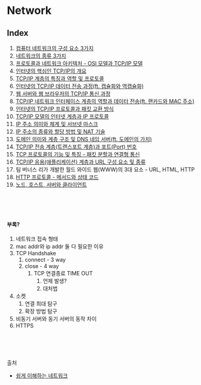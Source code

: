# Network

## Index

1. [컴퓨터 네트워크의 구성 요소 3가지](folder/컴퓨터네트워크의구성요소3가지.md)
2. [네트워크의 종류 3가지](folder/네트워크의종류3가지.md)
3. [프로토콜과 네트워크 아키텍처 - OSI 모델과 TCP/IP 모델](folder/프로토콜과네트워크아키텍처.md)
4. [인터넷의 핵심인 TCP/IP의 개요](folder/인터넷의%20핵심인%20TCPIP의%20개요.md)
5. [TCP/IP 계층의 특징과 역할 및 프로토콜](folder/TCPIP계층의특징과역할및프로토콜.md)
6. [인터넷의 TCP/IP 데이터 전송 과정(ft. 캡슐화와 역캡슐화)](folder/인터넷의TCPIP데이터전송과정.md)
7. [웹 서버와 웹 브라우저의 TCP/IP 통신 과정](folder/웹서버와웹브라우저의TCPIP통신과정.md)
8. [TCP/IP 네트워크 인터페이스 계층의 역할과 데이터 전송(ft. 랜카드와 MAC 주소)](folder/TCPIP네트워크인터페이스계층의역할과데이터전송.md)
9. [인터넷의 TCP/IP 프로토콜과 패킷 교환 방식](folder/인터넷의TCPIP프로토콜과패킷교환방식.md)
10. [TCP/IP 모델의 인터넷 계층과 IP 프로토콜](folder/TCPIP모델의인터넷계층과IP프로토콜.md)
11. [IP 주소 의미와 체계 및 서브넷 마스크](folder/IP주소의미와체계및서브넷마스크.md)
12. [IP 주소의 종류와 할당 방법 및 NAT 기술](folder/IP주소의종류와할당방법및NAT기술.md)
13. [도메인 의미와 계층 구조 및 DNS 네임 서버(ft. 도메인의 가치)](folder/도메인의미와계층구조및DNS네임서버.md)
14. [TCP/IP 전송 계층(트랜스포트 계층)과 포트(Port) 번호](folder/TCPIP전송계층_트랜스포트계층_과포트_Port_번호.md)
15. [TCP 프로토콜의 기능 및 특징 - 패킷 분할과 연결형 통신](folder/TCP프로토콜의기능및특징-패킷분할과연결형통신.md)
16. [TCP/IP 응용(애플리케이션) 계층과 URL 구성 요소 및 종류](folder/TCPIP응용계층과URL구성요소및종류.md)  
17. 팀 버너스 리가 개발한 월드 와이드 웹(WWW)의 3대 요소 - URL, HTML, HTTP  
18. [HTTP 프로토콜 - 메서드와 상태 코드](folder/HTTP프로토콜-메서드와상태코드.md)  
19. [노드, 호스트, 서버와 클라이언트](https://better-together.tistory.com/74?category=887984)



<br/><br/><br/>

#### 부록?
1. 네트워크 접속 형태
2. mac addr와 ip addr 둘 다 필요한 이유
3. TCP Handshake
   1. connect - 3 way
   2. close - 4 way
      1. TCP 연결종료 TIME OUT
         1. 언제 발생?
         2. 대처법
4. 소켓
   1. 연결 최대 탐구
   2. 확장 방법 탐구
5. 비동기 서버와 동기 서버의 동작 차이
6. HTTPS


<br/><br/><br/>

출처
- [쉽게 이해하는 네트워크](https://better-together.tistory.com/category/%EB%83%90%EC%98%B9%EC%95%84%20%EB%A9%8D%EB%A9%8D%ED%95%B4%EB%B4%90%28How%20to%20Speak%20IT%29/%ED%85%8C%ED%81%AC%28IT%29%20%EB%AC%B8%EB%B2%95)